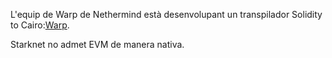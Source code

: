 L'equip de Warp de Nethermind està desenvolupant un transpilador Solidity to Cairo:[Warp](https://github.com/NethermindEth/warp).

Starknet no admet EVM de manera nativa.